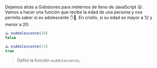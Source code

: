 Dejemos atrás a Gobstones para meternos de lleno de JavaScript :open_mouth:. Vamos a hacer una función que recibe la edad de una persona y nos permita saber si es adolescente :raised_hand::boy:. En criollo, si su edad es mayor a 12 y menor a 20:

``` javascript
ム esAdolescente(20)
false

ム esAdolescente(13)
true
```

> Definí la función `esAdolescente`,